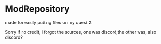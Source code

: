 # ModRepository
made for easily putting files on my quest 2.

Sorry if no credit, i forgot the sources, one was discord,the other was, also discord?
